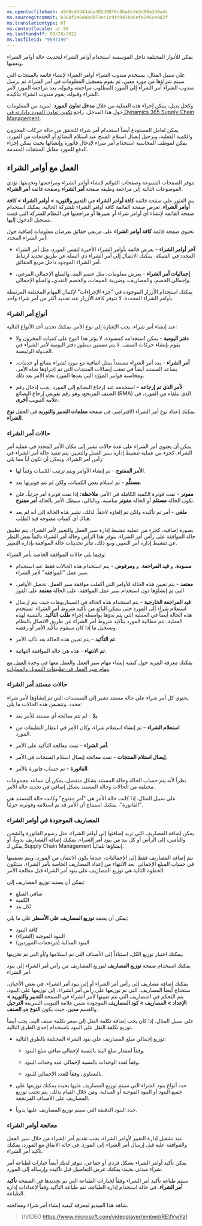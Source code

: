 ```yaml
---
ms.openlocfilehash: a9d8cddd43aba302d98f6c0ba6b3e2d99a340a4c
ms.sourcegitcommit: b364f2e6dabd073ec1c9fd9d1bb6efe295ce9d2f
ms.translationtype: HT
ms.contentlocale: ar-SA
ms.lasthandoff: 09/28/2022
ms.locfileid: "9597190"
---
```

يمكن للأدوار المختلفة داخل المؤسسة استخدام أوامر الشراء لتحديث حالة أوامر الشراء وتعقبها. 

على سبيل المثال، يستخدم مندوب الشراء أوامر الشراء لإنشاء قائمة بالمنتجات التي سيتم شراؤها من مورد معين، ثم يقوم بتسجيل المعلومات في أمر الشراء. ثم يرسل مندوب الشراء أمر الشراء إلى المورد المطلوب مراجعته وقبوله. بعد مراجعة المورد لأمر الشراء وقبوله، يقوم مندوب الشراء بتأكيده.

وكحل بديل، يمكن إجراء هذه العملية من خلال **مدخل تعاون المورد**.
لمزيد من المعلومات حول هذا المدخل، راجع [تكوين تعاون المورد وإدارته في Dynamics 365 Supply Chain Management](/training/modules/configure-manage-vendor-collaboration-in-dynamics-365-finance-ops/?azure-portal=true).

يمكن لعامل المستودع أيضاً استخدام أمر شراء للتحقق من حالة حركات المخزون والكمية الفعلية، وترحيل إيصال استلام المنتج عند استلام البضائع أو الخدمات من المورد. يمكن لموظف المحاسبة استخدام أمر شراء لإدخال فاتورة وإنشائها بحيث يمكن إجراء الدفع للمورد مقابل المنتجات المقدمة.

## <a name="working-with-purchase-orders"></a>العمل مع أوامر الشراء

تتوفر الصفحات المتنوعة وصفحات القوائم لإنشاء أوامر الشراء ومراجعتها وتحديثها. تؤدي الموضوعات التالية إلى مراجعة وظيفة صفحة **أمر الشراء** وصفحة قائمة **أمر الشراء**.

يتم العثور على صفحة قائمة **كافة أوامر الشراء** في **التدبير والتوريد > أوامر الشراء > كافة أوامر الشراء**. تعرض صفحة القائمة كافة أوامر الشراء للشركة الحالية. يمكنك استخدام صفحة القائمة لإنشاء أي أوامر شراء أو تغييرها أو مراجعتها في النظام للشركة التي قمت بتسجيل الدخول إليها.

تحتوي صفحة قائمة **كافة أوامر الشراء** على مربعي حقائق يعرضان معلومات إضافية حول أمر الشراء المحدد:



- **آخر أوامر الشراء** - يعرض قائمة بأوامر الشراء الأخيرة لنفس المورد، مثل أمر الشراء المحدد في الشبكة. يمكنك الانتقال إلى أمر الشراء ذي الصلة عن طريق تحديد ارتباط أمر الشراء الموجود داخل مربع الحقائق.



- **إجماليات أمر الشراء** - يعرض معلومات، مثل خصم البند، والمبلغ الإجمالي الفرعي، وإجمالي الخصم، والمصاريف، وضريبة المبيعات، والخصم النقدي، والمبلغ الإجمالي.

يمكنك استخدام الأزرار الموجودة في "جزء الإجراءات" لإكمال المهام المختلفة المرتبطة بأوامر الشراء المحددة. لا تتوفر كافة الأزرار عند تحديد أكثر من أمر شراء واحد.

### <a name="purchase-order-types"></a>أنواع أمر الشراء

عند إنشاء أمر شراء، يجب الإشارة إلى نوع الأمر. يمكنك تحديد أحد الأنواع التالية:

-   **دفتر اليومية** - يمكن استخدامه كمسودة. لا يؤثر هذا النوع على كميات المخزون ولا يقوم بإنشاء حركات الصنف. لا يتم تضمين سطور دفتر اليومية لأمر الشراء في الجدولة الرئيسية.

-   **أمر الشراء** - يعد أمر الشراء مستنداً يمثل اتفاقية مع مورد لشراء بضائع أو خدمات. يساعد المستند أيضاً في تعقب إيصالات المنتجات التي تم إجراؤها تجاه الأمر، ومحاسبة فواتير المورّد التي يعدها المورد تجاه الأمر بعد ذلك.

-   **لأمر الذي تم إرجاعه** – استخدمه عند إرجاع البضائع إلى المورد. يجب إدخال رقم الصنف المرتجع، وهو رقم تفويض إرجاع البضائع (RMA) الذي تتلقاه من المورد، في علامة التبويب **أخرى**.

يمكنك إعداد نوع أمر الشراء الافتراضي في صفحة **معلمات التدبير والتوريد** في الحقل **نوع الشراء**.

### <a name="purchase-order-statuses"></a>حالات أمر الشراء

يمكن أن يحتوي أمر الشراء على عدة حالات تشير إلى مكان الأمر المحدد في عملية أمر الشراء. كجزء من عملية تنشيط إدارة سير العمل والتغيير، يتم تنفيذ حالة أمر الشراء في رأس أمر الشراء، ويمكن أن تكون أياً مما يلي:

-   **الأمر المفتوح** - تم إنشاء الأوامر ويتم ترتيب الكميات وفقاً لها.

-   **مستلَّم** - تم استلام بعض الكميات، ولكن لم تتم فوترتها بعد.

-   **مفوتر** - تمت فوترة الكمية الكاملة في الأمر. **ملاحظة:** إذا تمت فوترة أمر *جزئياً*، فلن تكون الحالة **مستلم** أو الحالة **مفوتر** مناسبة. وبالتالي، سيظل الأمر بالحالة **أمر مفتوح**.

-   **ملغى** - أمر تم تأكيده ولكن تم إلغاؤه لاحقاً. لذلك، تشير هذه الحالة إلى أنه لم يعد هناك أي كميات مفتوحة قيد الطلب.

بصورة إضافية، كجزء من عملية تنشيط إدارة سير العمل والتغيير لأمر الشراء، يتم تطبيق حالة الموافقة على رأس أمر الشراء. يتوفر هذا الرأس وحالة أمر الشراء دائماً بغض النظر عن تنشيط إدارة أمر التغيير. ومع ذلك، تتأثر تحديثات حالة الموافقة بإدارة التغيير.

وفيما يلي حالات الموافقة الخاصة بأمر الشراء:

-   **مسودة**، و **قيد المراجعة**، و **ومرفوض** - يتم استخدام هذه الحالات فقط عند استخدام سير عمل "الموافقة" لأمر الشراء.

-   **معتمد** - يتم تعيين هذه الحالة للأوامر التي أكملت موافقة سير العمل. تحصل الأوامر، التي تم إنشاؤها دون استخدام سير عمل الموافقة، على الحالة **معتمد** على الفور.

-   **قيد المراجعة الخارجية** - يتم استخدام هذه الحالة في السيناريوهات حيث يتم إرسال استعلام شراء إلى المورد حتى يتمكن البائع من تأكيد شروط أمر الشراء. تستخدم هذه الحالة أيضاً في العملية التي يتم بدؤها بواسطة إجراء **طلب التأكيد**. بالنسبة لهذه العملية، تتم مطالبة المورد بتأكيد شروط أمر الشراء عن طريق الاتصال بالنظام وتسجيل ما إذا كان سيقوم بتأكيد الأمر أو رفضه.

-   **تم التأكيد** - يتم تعيين هذه الحالة بعد تأكيد الأمر. 

-   **تم الانتهاء** - هذه هي حالة الموافقة النهائية.

يمكنك معرفة المزيد حول كيفية إنشاء مهام سير العمل والعمل معها في وحدة [العمل مع مهام سير العمل في تطبيقات التمويل والعمليات](/training/modules/create-use-workflows-finance-operations/?azure-portal=true).

### <a name="purchase-order-document-statuses"></a>حالات مستند أمر الشراء

يحتوي كل أمر شراء على حالة مستند تشير إلى المستندات التي تم إنشاؤها لأمر شراء محدد. وتتضمن هذه الحالات ما يلي:

-   **بلا** - لم تتم معالجة أي مستند للأمر بعد.

-   **استعلام الشراء** – تم إنشاء استعلام شراء، وكان الأمر في انتظار التعليقات من المورد.

-   **أمر الشراء** - تمت معالجة التأكيد على الأمر.

-   **إيصال استلام المنتجات** - تمت معالجة إيصال استلام المنتجات في الأمر.

-   **الفاتورة** – تم حساب فاتورة بالأمر.

نظراً لأنه يتم حساب الحالة وحالة المستند بشكل منفصل، يمكن أن تساعد مجموعات مختلفة من الحالات وحالة المستند بشكل إضافي في تحديد حالة الأمر. 

على سبيل المثال، إذا كانت حالة الأمر هي "أمر مفتوح" وكانت حالة المستند هي "الفاتورة"، يمكنك استنتاج أن الأمر قد تم استلامه وفوترته جزئياً.

### <a name="charges-on-purchase-orders"></a>المصاريف الموجودة في أوامر الشراء

يمكن إضافة المصاريف التي تريد إضافتها إلى أوامر الشراء، مثل رسوم الفاتورة والشحن والتأمين، إلى الرأس أو كل بند من بنود أمر الشراء. يمكنك إضافة المصاريف يدوياً، أو يمكن لـ Supply Chain Management إنشاؤها تلقائياً.

تتم إضافة المصاريف فقط إلى الإجماليات، عندما يكون الائتمان من المورد، ويتم تضمينها في حساب المبلغ الإجمالي. بعد الانتهاء من إعداد المصاريف الخاصة بأمر الشراء، ستكون الخطوة التالية هي توزيع المصاريف على بنود أمر الشراء قبل معالجة الأمر.

يمكن أن يستند توزيع المصاريف إلى:

-   صافي المبلغ
-   الكمية
-   لكل بند

يمكن أن يعتمد **توزيع المصاريف على الأسطر** على ما يلي:

-   كافة البنود
-   البنود الموجبة (الشراء)
-   البنود السالبة (مرتجعات الموردين)

يمكنك اختيار توزيع الكل، استناداً إلى الأصناف التي تم استلامها و/أو التي تم تخزينها.

يمكنك استخدام صفحة **توزيع المصاريف** لتوزيع المصاريف من رأس أمر الشراء إلى بنود أمر الشراء.

يمكنك إضافة مصاريف إلى رأس أمر الشراء أو إلى بنود أمر الشراء. في بعض الأحيان، ستحتاج أيضاً المصاريف، التي تم توزيعها على رأس أمر الشراء، إلى توزيعها على البنود. يتم التحكم في المصاريف التي يتم تعيينها لأمر الشراء في الصفحة **التدبير والتوريد > الإعداد > المصاريف > كود المصاريف** الموجودة ضمن علامة التبويب السريعة **الترحيل** والقسم **مدين**، حيث يكون **النوع** هو **الصنف**.

على سبيل المثال، إذا كان يجب إضافة تكلفة النقل إلى سعر تكلفة صنف البند، يجب أيضاً توزيع تكلفة النقل على البنود باستخدام إحدى الطرق التالية.

-   توزيع إجمالي مبلغ المصاريف على بنود الشراء المختلفة بالطرق التالية:

    -   وفقاً لمقدار مبلغ البند بالنسبة لإجمالي صافي مبلغ البنود.

    -   وفقاً لعدد الوحدات بالنسبة لإجمالي عدد وحدات البنود.

    -   بالتساوي، وفقاً للعدد الإجمالي للبنود.

-   حدد أنواع بنود الشراء التي سيتم توزيع المصاريف عليها بحيث يمكنك توزيعها على جميع البنود أو البنود الموجبة أو السالبة. ومن خلال القيام بذلك، يتم تجنب توزيع المصاريف على الأصناف المرتجعة.

-   حدد البنود الدقيقة التي سيتم توزيع المصاريف عليها يدوياً.

### <a name="process-purchase-orders"></a>معالجة أوامر الشراء

عند تشغيل إدارة التغيير لأوامر الشراء، يجب تقديم أمر الشراء من خلال سير العمل والموافقة عليه قبل إرسال أمر الشراء إلى المورد. في حاله الاتفاق مع المورد، يمكنك تأكيد أمر الشراء.

يمكن تأكيد أوامر الشراء بشكل فردي أو جماعي. تتوفر لديك أيضاً خيارات لطباعة أمر شراء مبدئي بحيث يمكنك عرض التفاصيل قبل تأكيده وإرساله إلى المورد.

ستتم طباعة تأكيد أمر الشراء وفقاً لخيارات الطباعة التي تم تحديدها في الصفحة **تأكيد أمر الشراء**. في حالة استخدام إدارة الطباعة، تتم طباعة التأكيد وفقاً لإعدادات إدارة الطباعة.

شاهد هذا الفيديو لمعرفة كيفية إنشاء أمر شراء ومعالجته.

> [!VIDEO https://www.microsoft.com/videoplayer/embed/RE3VwYz]
